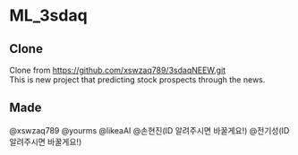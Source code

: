 # ML_3sdaq
## Clone
Clone from https://github.com/xswzaq789/3sdaqNEEW.git     
This is new project that predicting stock prospects through the news.  
##  Made
@xswzaq789
@yourms
@likeaAI
@손현진(ID 알려주시면 바꿀게요!)
@전기성(ID 알려주시면 바꿀게요!)
